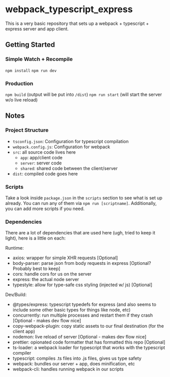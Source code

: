 # webpack_typescript_express

This is a very basic repository that sets up a webpack + typescript + express server and app client.

## Getting Started

### Simple Watch + Recompile

`npm install`
`npm run dev`

### Production

`npm build` (output will be put into `/dist`)
`npm run start` (will start the server w/o live reload)

## Notes

### Project Structure

- `tsconfig.json`: Configuration for typescript compilation
- `webpack.config.js`: Configuration for webpack
- `src`: all source code lives here
  - `app`: app/client code
  - `server`: server code
  - `shared`: shared code between the client/server
- `dist`: compiled code goes here

### Scripts

Take a look inside `package.json` in the `scripts` section to see what is set up already. You can run any of them via `npm run [scriptname]`.
Additionally, you can add more scripts if you need.

### Dependencies

There are a lot of dependencies that are used here (ugh, tried to keep it light), here is a little on each:

Runtime:

- axios: wrapper for simple XHR requests [Optional]
- body-parser: parse json from body requests in express [Optional? Probably best to keep]
- cors: handle cors for us on the server
- express: the actual node server
- typestyle: allow for type-safe css styling (injected w/ js) [Optional]

Dev/Build:

- @types/express: typescript typedefs for express (and also seems to include some other basic types for things like node, etc)
- concurrently: run multiple processes and restart them if they crash [Optional - makes dev flow nice]
- copy-webpack-plugin: copy static assets to our final destination (for the client app)
- nodemon: live reload of server [Optional - makes dev flow nice]
- prettier: opionated code formatter that has formatted this repo [Optional]
- ts-loader: a webpack loader for typescript that works with the typescript compiler
- typescript: compiles .ts files into .js files, gives us type safety
- webpack: bundles our server + app, does minification, etc
- webpack-cli: handles running webpack in our scripts
